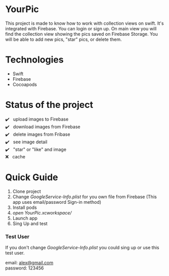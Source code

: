 # YourPic

This project is made to know how to work with collection views on swift.
It's integrated with Firebase. You can login or sign up. 
On main view you will find the collection view showing the pics saved on Firebase Storage. You will be able to add new pics, "star" pics, or delete them.

# Technologies

* Swift
* Firebase
* Cocoapods

# Status of the project

:heavy_check_mark:&nbsp;&nbsp;&nbsp;upload images to Firebase<br>
:heavy_check_mark:&nbsp;&nbsp;&nbsp;download images from Firebase<br>
:heavy_check_mark:&nbsp;&nbsp;&nbsp;delete images from Fribase<br>
:heavy_check_mark:&nbsp;&nbsp;&nbsp;see image detail<br>
:heavy_check_mark:&nbsp;&nbsp;&nbsp;"star" or "like" and image<br>
:x:&nbsp;&nbsp;&nbsp;cache<br>

# Quick Guide 

1. Clone project 
2. Change *GoogleService-Info.plist* for you own file from Firebase (This app uses email/password Sign-in method)
3. Install pods
4. *open YourPic.xcworkspace/*
5. Launch app
6. Sing Up and test

### Test User

If you don't change *GoogleService-Info.plist* you could sing up or use this test user.

email: alex@gmail.com<br>
password: 123456

